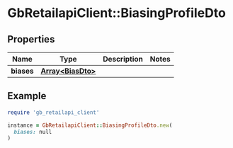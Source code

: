 # GbRetailapiClient::BiasingProfileDto

## Properties

| Name | Type | Description | Notes |
| ---- | ---- | ----------- | ----- |
| **biases** | [**Array&lt;BiasDto&gt;**](BiasDto.md) |  |  |

## Example

```ruby
require 'gb_retailapi_client'

instance = GbRetailapiClient::BiasingProfileDto.new(
  biases: null
)
```

